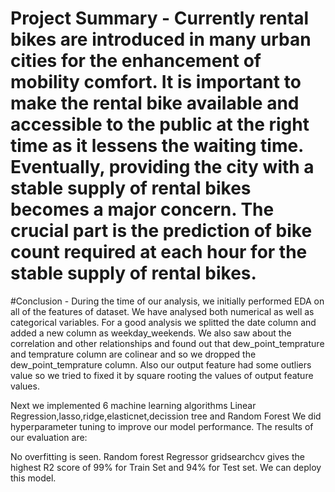 # Project Summary - Currently rental bikes are introduced in many urban cities for the enhancement of mobility comfort. It is important to make the rental bike available and accessible to the public at the right time as it lessens the waiting time. Eventually, providing the city with a stable supply of rental bikes becomes a major concern. The crucial part is the prediction of bike count required at each hour for the stable supply of rental bikes.
#Conclusion - During the time of our analysis, we initially performed EDA on all of the features of dataset. We have analysed both numerical as well as categorical variables. For a good analysis we splitted the date column and added a new column as weekday_weekends. We also saw about the correlation and other relationships and found out that dew_point_temprature and temprature column are colinear and so we dropped the dew_point_temprature column. Also our output feature had some outliers value so we tried to fixed it by square rooting the values of output feature values.

Next we implemented 6 machine learning algorithms Linear Regression,lasso,ridge,elasticnet,decission tree and Random Forest We did hyperparameter tuning to improve our model performance. The results of our evaluation are:

No overfitting is seen.
Random forest Regressor gridsearchcv gives the highest R2 score of 99% for Train Set and 94% for Test set. We can deploy this model.
